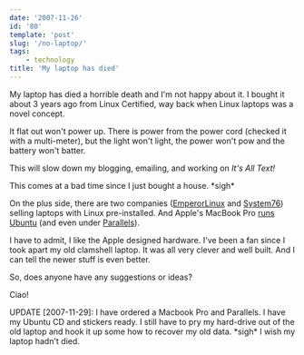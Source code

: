 ```yaml
---
date: '2007-11-26'
id: '80'
template: 'post'
slug: '/no-laptop/'
tags:
    - technology
title: 'My laptop has died'
---
```


My laptop has died a horrible death and I'm not happy about it. I bought it
about 3 years ago from Linux Certified, way back when Linux laptops was a
novel concept.

It flat out won't power up. There is power from the power cord (checked it
with a multi-meter), but the light won't light, the power won't pow and the
battery won't batter.

This will slow down my blogging, emailing, and working on _It's All Text!_

This comes at a bad time since I just bought a house. \*sigh\*

On the plus side, there are two companies
([EmperorLinux](http://www.emperorlinux.com/) and
[System76](http://system76.com/)) selling laptops with Linux pre-installed.
And Apple's MacBook Pro [runs Ubuntu](https://wiki.ubuntu.com/MacBookPro) (and
even under
[Parallels](http://www.simplehelp.net/2007/11/01/how-to-install-ubuntu-710-gutsy-gibbon-in-parallels-desktop-for-os-x/)).

I have to admit, I like the Apple designed hardware. I've been a fan since I
took apart my old clamshell laptop. It was all very clever and well built. And
I can tell the newer stuff is even better.

So, does anyone have any suggestions or ideas?

Ciao!

UPDATE \[2007-11-29\]: I have ordered a Macbook Pro and Parallels. I have my
Ubuntu CD and stickers ready. I still have to pry my hard-drive out of the old
laptop and hook it up some how to recover my old data. \*sigh\* I wish my
laptop hadn't died.
